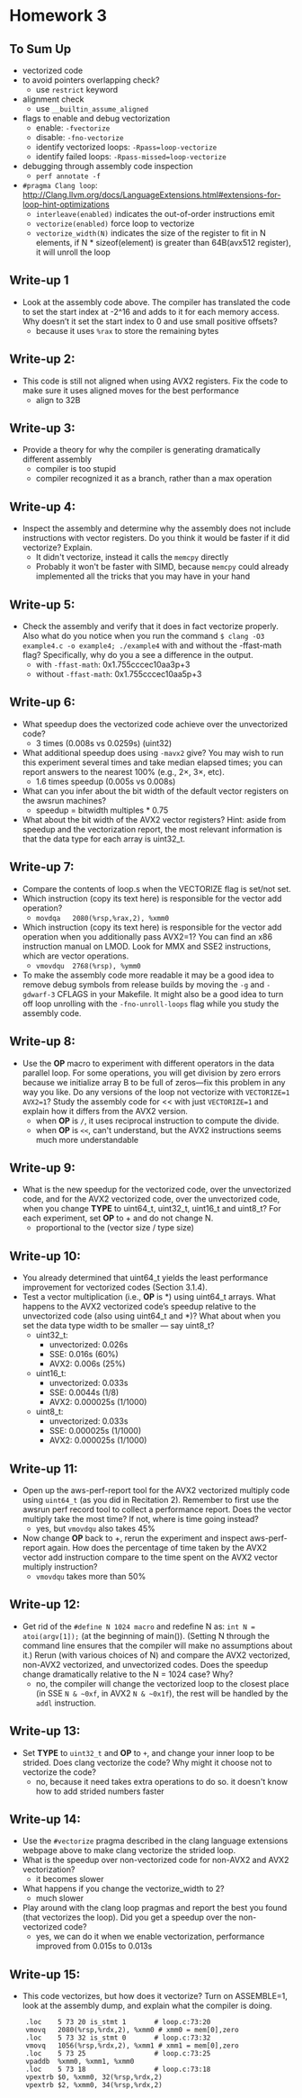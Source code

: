 # Homework 3
## To Sum Up
- vectorized code
- to avoid pointers overlapping check?
    - use `restrict` keyword
- alignment check
    - use `__builtin_assume_aligned`
- flags to enable and debug vectorization
    - enable: `-fvectorize`
    - disable: `-fno-vectorize`
    - identify vectorized loops: `-Rpass=loop-vectorize`
    - identify failed loops: `-Rpass-missed=loop-vectorize`
- debugging through assembly code inspection
    - `perf annotate -f`
- `#pragma Clang loop`: http://Clang.llvm.org/docs/LanguageExtensions.html#extensions-for-loop-hint-optimizations
    - `interleave(enabled)` indicates the out-of-order instructions emit
    - `vectorize(enabled)` force loop to vectorize
    - `vectorize_width(N)` indicates the size of the register to fit in N elements, if N * sizeof(element) is greater than 64B(avx512 register), it will unroll the loop
## Write-up 1
- Look at the assembly code above. The compiler has translated the code to set the start index at -2^16 and adds to it for each memory access. Why doesn’t it set the start index to 0 and use small positive offsets?
    - because it uses `%rax` to store the remaining bytes
## Write-up 2:
- This code is still not aligned when using AVX2 registers. Fix the code to make sure it uses aligned moves for the best performance
    - align to 32B
## Write-up 3:
- Provide a theory for why the compiler is generating dramatically different assembly
    - compiler is too stupid
    - compiler recognized it as a branch, rather than a max operation
## Write-up 4: 
- Inspect the assembly and determine why the assembly does not include instructions with vector registers. Do you think it would be faster if it did vectorize? Explain.
    - It didn't vectorize, instead it calls the `memcpy` directly
    - Probably it won't be faster with SIMD, because `memcpy` could already implemented all the tricks that you may have in your hand
## Write-up 5:
- Check the assembly and verify that it does in fact vectorize properly. Also what do you notice when you run the command `$ clang -O3 example4.c -o example4; ./example4` with and without the -ffast-math flag? Specifically, why do you a see a difference in the output.
    - with `-ffast-math`: 0x1.755cccec10aa3p+3
    - without `-ffast-math`: 0x1.755cccec10aa5p+3
## Write-up 6:
- What speedup does the vectorized code achieve over the unvectorized code?
    - 3 times (0.008s vs 0.0259s) (uint32)
- What additional speedup does using `-mavx2` give? You may wish to run this experiment several times and take median elapsed times; you can report answers to the nearest 100% (e.g., 2×, 3×, etc).
    - 1.6 times speedup (0.005s vs 0.008s)
- What can you infer about the bit width of the default vector registers on the awsrun machines?
    - speedup = bitwidth multiples * 0.75
- What about the bit width of the AVX2 vector registers? Hint: aside from speedup and the vectorization report, the most relevant information is that the data type for each array is uint32_t.
## Write-up 7:
- Compare the contents of loop.s when the VECTORIZE flag is set/not set.
- Which instruction (copy its text here) is responsible for the vector add operation?
    - `movdqa	2080(%rsp,%rax,2), %xmm0`
- Which instruction (copy its text here) is responsible for the vector add operation when you additionally pass AVX2=1? You can find an x86 instruction manual on LMOD. Look for MMX and SSE2 instructions, which are vector operations.
    - `vmovdqu	2768(%rsp), %ymm0`
- To make the assembly code more readable it may be a good idea to remove debug symbols from release builds by moving the `-g` and `-gdwarf-3` CFLAGS in your Makefile. It might also be a good idea to turn off loop unrolling with the `-fno-unroll-loops` flag while you study the assembly code.
## Write-up 8:
- Use the __OP__ macro to experiment with different operators in the data parallel loop. For some operations, you will get division by zero errors because we initialize array B to be full of zeros—fix this problem in any way you like. Do any versions of the loop not vectorize with `VECTORIZE=1 AVX2=1`? Study the assembly code for << with just `VECTORIZE=1` and explain how it differs from the AVX2 version.
    - when __OP__ is `/`, it uses reciprocal instruction to compute the divide.
    - when __OP__ is `<<`, can't understand, but the AVX2 instructions seems much more understandable
## Write-up 9:
- What is the new speedup for the vectorized code, over the unvectorized code, and for the AVX2 vectorized code, over the unvectorized code, when you change __TYPE__ to uint64_t, uint32_t, uint16_t and uint8_t? For each experiment, set __OP__ to + and do not change N.
    - proportional to the (vector size / type size)
## Write-up 10:
- You already determined that uint64_t yields the least performance improvement for vectorized codes (Section 3.1.4).
- Test a vector multiplication (i.e., __OP__ is *) using uint64_t arrays. What happens to the AVX2 vectorized code’s speedup relative to the unvectorized code (also using uint64_t and *)? What about when you set the data type width to be smaller — say uint8_t?
    - uint32_t:
        - unvectorized: 0.026s
        - SSE: 0.016s (60%)
        - AVX2: 0.006s (25%)
    - uint16_t:
        - unvectorized: 0.033s
        - SSE: 0.0044s (1/8)
        - AVX2: 0.000025s (1/1000)
    - uint8_t:
        - unvectorized: 0.033s
        - SSE: 0.000025s (1/1000)
        - AVX2: 0.000025s (1/1000)
## Write-up 11:
- Open up the aws-perf-report tool for the AVX2 vectorized multiply code using `uint64_t` (as you did in Recitation 2). Remember to first use the awsrun perf record tool to collect a performance report. Does the vector multiply take the most time? If not, where is time going instead?
    - yes, but `vmovdqu` also takes 45%
- Now change __OP__ back to +, rerun the experiment and inspect aws-perf-report again. How does the percentage of time taken by the AVX2 vector add instruction compare to the time spent on the AVX2 vector multiply instruction?
    - `vmovdqu` takes more than 50%
## Write-up 12:
- Get rid of the `#define N 1024 macro` and redefine N as: `int N = atoi(argv[1]);` (at the beginning of main()). (Setting N through the command line ensures that the compiler will make no assumptions about it.) Rerun (with various choices of N) and compare the AVX2 vectorized, non-AVX2 vectorized, and unvectorized codes. Does the speedup change dramatically relative to the N = 1024 case? Why?
    - no, the compiler will change the vectorized loop to the closest place (in SSE `N & ~0xf`, in AVX2 `N & ~0x1f`), the rest will be handled by the `addl` instruction.
## Write-up 13:
- Set __TYPE__ to `uint32_t` and __OP__ to `+`, and change your inner loop to be strided. Does clang vectorize the code? Why might it choose not to vectorize the code?
    - no, because it need takes extra operations to do so. it doesn't know how to add strided numbers faster
## Write-up 14:
- Use the `#vectorize` pragma described in the clang language extensions webpage above to make clang vectorize the strided loop.
- What is the speedup over non-vectorized code for non-AVX2 and AVX2 vectorization?
    - it becomes slower
- What happens if you change the vectorize_width to 2?
    - much slower
- Play around with the clang loop pragmas and report the best you found (that vectorizes the loop). Did you get a speedup over the non-vectorized code?
    - yes, we can do it when we enable vectorization, performance improved from 0.015s to 0.013s
## Write-up 15:
- This code vectorizes, but how does it vectorize? Turn on ASSEMBLE=1, look at the assembly dump, and explain what the compiler is doing.
```
	.loc	5 73 20 is_stmt 1       # loop.c:73:20
	vmovq	2080(%rsp,%rdx,2), %xmm0 # xmm0 = mem[0],zero
	.loc	5 73 32 is_stmt 0       # loop.c:73:32
	vmovq	1056(%rsp,%rdx,2), %xmm1 # xmm1 = mem[0],zero
	.loc	5 73 25                 # loop.c:73:25
	vpaddb	%xmm0, %xmm1, %xmm0
	.loc	5 73 18                 # loop.c:73:18
	vpextrb	$0, %xmm0, 32(%rsp,%rdx,2)
	vpextrb	$2, %xmm0, 34(%rsp,%rdx,2)
```